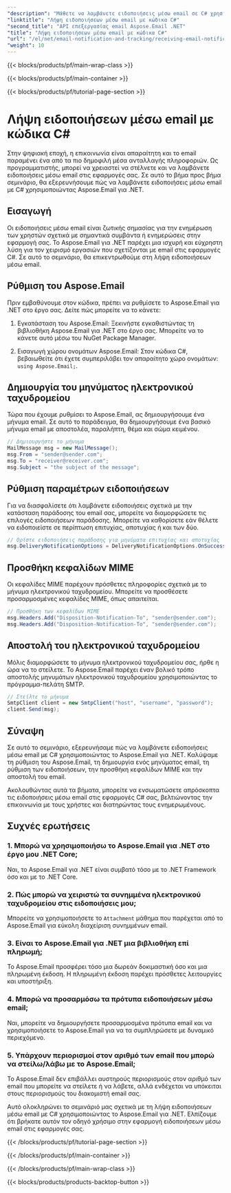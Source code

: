 ```yaml
---
"description": "Μάθετε να λαμβάνετε ειδοποιήσεις μέσω email σε C# χρησιμοποιώντας το Aspose.Email για .NET. Παρέχεται ένα αποτελεσματικό παράδειγμα κώδικα."
"linktitle": "Λήψη ειδοποιήσεων μέσω email με κώδικα C#"
"second_title": "API επεξεργασίας email Aspose.Email .NET"
"title": "Λήψη ειδοποιήσεων μέσω email με κώδικα C#"
"url": "/el/net/email-notification-and-tracking/receiving-email-notifications-with-csharp-code/"
"weight": 10
---
```


{{< blocks/products/pf/main-wrap-class >}}

{{< blocks/products/pf/main-container >}}

{{< blocks/products/pf/tutorial-page-section >}}

# Λήψη ειδοποιήσεων μέσω email με κώδικα C#



Στην ψηφιακή εποχή, η επικοινωνία είναι απαραίτητη και το email παραμένει ένα από τα πιο δημοφιλή μέσα ανταλλαγής πληροφοριών. Ως προγραμματιστής, μπορεί να χρειαστεί να στέλνετε και να λαμβάνετε ειδοποιήσεις μέσω email στις εφαρμογές σας. Σε αυτό το βήμα προς βήμα σεμινάριο, θα εξερευνήσουμε πώς να λαμβάνετε ειδοποιήσεις μέσω email με C# χρησιμοποιώντας Aspose.Email για .NET.

## Εισαγωγή

Οι ειδοποιήσεις μέσω email είναι ζωτικής σημασίας για την ενημέρωση των χρηστών σχετικά με σημαντικά συμβάντα ή ενημερώσεις στην εφαρμογή σας. Το Aspose.Email για .NET παρέχει μια ισχυρή και εύχρηστη λύση για τον χειρισμό εργασιών που σχετίζονται με email στις εφαρμογές C#. Σε αυτό το σεμινάριο, θα επικεντρωθούμε στη λήψη ειδοποιήσεων μέσω email.

## Ρύθμιση του Aspose.Email

Πριν εμβαθύνουμε στον κώδικα, πρέπει να ρυθμίσετε το Aspose.Email για .NET στο έργο σας. Δείτε πώς μπορείτε να το κάνετε:

1. Εγκατάσταση του Aspose.Email: Ξεκινήστε εγκαθιστώντας τη βιβλιοθήκη Aspose.Email για .NET στο έργο σας. Μπορείτε να το κάνετε αυτό μέσω του NuGet Package Manager.

2. Εισαγωγή χώρου ονομάτων Aspose.Email: Στον κώδικα C#, βεβαιωθείτε ότι έχετε συμπεριλάβει τον απαραίτητο χώρο ονομάτων: `using Aspose.Email;`.

## Δημιουργία του μηνύματος ηλεκτρονικού ταχυδρομείου

Τώρα που έχουμε ρυθμίσει το Aspose.Email, ας δημιουργήσουμε ένα μήνυμα email. Σε αυτό το παράδειγμα, θα δημιουργήσουμε ένα βασικό μήνυμα email με αποστολέα, παραλήπτη, θέμα και σώμα κειμένου.

```csharp
// Δημιουργήστε το μήνυμα
MailMessage msg = new MailMessage();
msg.From = "sender@sender.com";
msg.To = "receiver@receiver.com";
msg.Subject = "the subject of the message";
```

## Ρύθμιση παραμέτρων ειδοποιήσεων

Για να διασφαλίσετε ότι λαμβάνετε ειδοποιήσεις σχετικά με την κατάσταση παράδοσης του email σας, μπορείτε να διαμορφώσετε τις επιλογές ειδοποιήσεων παράδοσης. Μπορείτε να καθορίσετε εάν θέλετε να ειδοποιείστε σε περίπτωση επιτυχίας, αποτυχίας ή και των δύο.

```csharp
// Ορίστε ειδοποιήσεις παράδοσης για μηνύματα επιτυχίας και αποτυχίας
msg.DeliveryNotificationOptions = DeliveryNotificationOptions.OnSuccess | DeliveryNotificationOptions.OnFailure;
```

## Προσθήκη κεφαλίδων MIME

Οι κεφαλίδες MIME παρέχουν πρόσθετες πληροφορίες σχετικά με το μήνυμα ηλεκτρονικού ταχυδρομείου. Μπορείτε να προσθέσετε προσαρμοσμένες κεφαλίδες MIME, όπως απαιτείται.

```csharp
// Προσθήκη των κεφαλίδων MIME
msg.Headers.Add("Disposition-Notification-To", "sender@sender.com");
msg.Headers.Add("Disposition-Notification-To", "sender@sender.com");
```

## Αποστολή του ηλεκτρονικού ταχυδρομείου

Μόλις διαμορφώσετε το μήνυμα ηλεκτρονικού ταχυδρομείου σας, ήρθε η ώρα να το στείλετε. Το Aspose.Email παρέχει έναν βολικό τρόπο αποστολής μηνυμάτων ηλεκτρονικού ταχυδρομείου χρησιμοποιώντας το πρόγραμμα-πελάτη SMTP.

```csharp
// Στείλτε το μήνυμα
SmtpClient client = new SmtpClient("host", "username", "password");
client.Send(msg);
```

## Σύναψη

Σε αυτό το σεμινάριο, εξερευνήσαμε πώς να λαμβάνετε ειδοποιήσεις μέσω email με C# χρησιμοποιώντας το Aspose.Email για .NET. Καλύψαμε τη ρύθμιση του Aspose.Email, τη δημιουργία ενός μηνύματος email, τη ρύθμιση των ειδοποιήσεων, την προσθήκη κεφαλίδων MIME και την αποστολή του email.

Ακολουθώντας αυτά τα βήματα, μπορείτε να ενσωματώσετε απρόσκοπτα τις ειδοποιήσεις μέσω email στις εφαρμογές C# σας, βελτιώνοντας την επικοινωνία με τους χρήστες και διατηρώντας τους ενημερωμένους.

## Συχνές ερωτήσεις

### 1. Μπορώ να χρησιμοποιήσω το Aspose.Email για .NET στο έργο μου .NET Core;
   Ναι, το Aspose.Email για .NET είναι συμβατό τόσο με το .NET Framework όσο και με το .NET Core.

### 2. Πώς μπορώ να χειριστώ τα συνημμένα ηλεκτρονικού ταχυδρομείου στις ειδοποιήσεις μου;
   Μπορείτε να χρησιμοποιήσετε το `Attachment` μάθημα που παρέχεται από το Aspose.Email για εύκολη διαχείριση συνημμένων email.

### 3. Είναι το Aspose.Email για .NET μια βιβλιοθήκη επί πληρωμή;
   Το Aspose.Email προσφέρει τόσο μια δωρεάν δοκιμαστική όσο και μια πληρωμένη έκδοση. Η πληρωμένη έκδοση παρέχει πρόσθετες λειτουργίες και υποστήριξη.

### 4. Μπορώ να προσαρμόσω τα πρότυπα ειδοποιήσεων μέσω email;
   Ναι, μπορείτε να δημιουργήσετε προσαρμοσμένα πρότυπα email και να χρησιμοποιήσετε το Aspose.Email για να τα συμπληρώσετε με δυναμικό περιεχόμενο.

### 5. Υπάρχουν περιορισμοί στον αριθμό των email που μπορώ να στείλω/λάβω με το Aspose.Email;
   Το Aspose.Email δεν επιβάλλει αυστηρούς περιορισμούς στον αριθμό των email που μπορείτε να στείλετε ή να λάβετε, αλλά ενδέχεται να υπόκειται στους περιορισμούς του διακομιστή email σας.

Αυτό ολοκληρώνει το σεμινάριό μας σχετικά με τη λήψη ειδοποιήσεων μέσω email με C# χρησιμοποιώντας το Aspose.Email για .NET. Ελπίζουμε ότι βρήκατε αυτόν τον οδηγό χρήσιμο στην εφαρμογή ειδοποιήσεων μέσω email στις εφαρμογές σας. 

{{< /blocks/products/pf/tutorial-page-section >}}

{{< /blocks/products/pf/main-container >}}

{{< /blocks/products/pf/main-wrap-class >}}

{{< blocks/products/products-backtop-button >}}